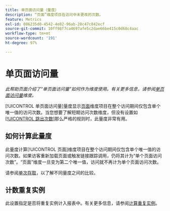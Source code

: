 ```yaml
---
title: 单页面访问量（量度）
description: “页面”维度项目在访问中未更改的次数。
feature: Metrics
exl-id: 086235d0-4542-4e82-96ab-28c47c842ecf
source-git-commit: 10ff98f7ca4697afe5c2dae66be415c0d68c4aac
workflow-type: tm+mt
source-wordcount: '191'
ht-degree: 97%

---
```


# 单页面访问量

*此帮助页面介绍了“单页面访问量”如何作为维度使用。有关更多信息，请参阅[单页面访问量](../dimensions/single-page-visits.md)维度。*

[!UICONTROL 单页面访问量]量度显示[页面](../dimensions/page.md)维度项目在整个访问期间仅包含单个唯一值的访问次数。当您想要了解短期访问次数维度，但没有设置如[[!UICONTROL 跳出次数]](bounces.md)那么严格的规则时，此量度非常有用。

## 如何计算此量度

此量度计算[!UICONTROL 页面]维度项目在整个访问期间仅包含单个唯一值的访问次数。如果访客重新加载页面或触发链接跟踪调用，仍将其计为“单个页面访问次数”。“页面”维度一旦变为第二个唯一值，访问就不再计为单个页面访问次数。

请参阅[单次存取](single-access.md)，以了解不同量度之间的比较。

## 计数重复实例

此设置指定是否将重复实例计入报表中。有关更多信息，请参阅[计算重复实例](/help/components/metrics/count-repeat-instances.md)。
